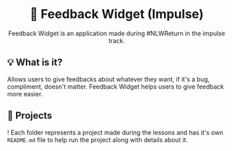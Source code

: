 <h1 align="center">🚀 Feedback Widget (Impulse)</h1>
<p align="center">Feedback Widget is an application made during #NLWReturn in the impulse track.</p>

## 💡 What is it?
Allows users to give feedbacks about whatever they want, if it's a bug, compliment, doesn't matter. Feedback Widget helps users to give feedback more easier.

## 🚧 Projects
! Each folder represents a project made during the lessons and has it's own `README.md` file to help run the project along with details about it.
